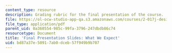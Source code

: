 ```yaml
---
content_type: resource
description: Grading rubric for the final presentation of the course.
file: https://ol-ocw-studio-app-qa.s3.amazonaws.com/courses/2-017j-design-of-electromechanical-robotic-systems-fall-2009/bd87a37e50917ab0dceb57f949b9b707_MIT2_017JF09_final.pdf
file_type: application/pdf
parent_uid: 0a360554-985c-99fa-3796-247dbdb86c74
resourcetype: Document
title: 'Final Presentation Slides: What We Expect'
uid: bd87a37e-5091-7ab0-dceb-57f949b9b707
---
```

